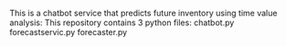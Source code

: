 This is a chatbot service that predicts future inventory using time value analysis:
This repository contains 3 python files:
chatbot.py
forecastservic.py
forecaster.py

